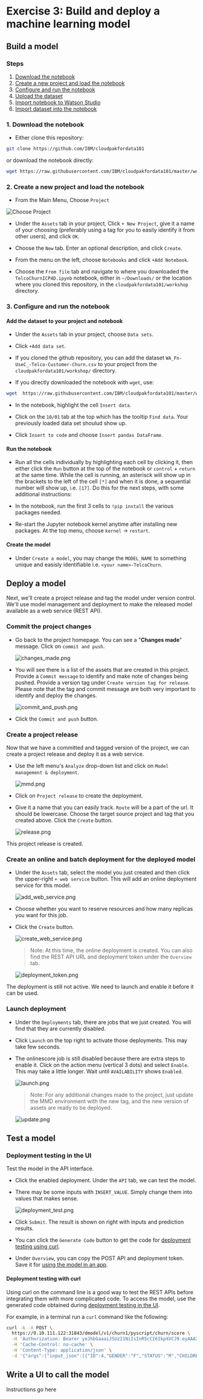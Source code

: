 # Exercise 3: Build and deploy a machine learning model

## Build a model

### Steps

1. [Download the notebook](#1-download-the-notebook)
1. [Create a new project and load the notebook](#2-create-a-new-project-and-load-the-notebook)
1. [Configure and run the notebook](#3-configure-and-run-the-notebook)
1. [Upload the dataset](#3-upload-the-dataset)
1. [Import notebook to Watson Studio](#4-import-notebook-to-watson-studio)
1. [Import dataset into the notebook](#5-import-dataset-into-the-notebook)

### 1. Download the notebook

*   Either clone this repository:

```bash
git clone https://github.com/IBM/cloudpakfordata101
```

or download the notebook directly:

```bash
wget https://raw.githubusercontent.com/IBM/cloudpakfordata101/master/workshop/TelcoChurnICP4D.ipynb
```

### 2. Create a new project and load the notebook

* From the Main Menu, Choose `Project`

![Choose Project](../../doc/source/images/MenuChooseProject.png)

* Under the `Assets` tab in your project, Click `+ New Project`, give it a name of your choosing (preferably using a tag for you to easily identify it from other users), and click `OK`.

* Choose the `New` tab. Enter an optional description, and click `Create`.

* From the menu on the left, choose `Notebooks` and click `+Add Notebook`.

* Choose the `From file` tab and navigate to where you downloaded the `TelcoChurnICP4D.ipynb` notebook, either in `~/Downloads/` or the location where you cloned this repository, in the `cloudpakfordata101/workshop` directory.

### 3. Configure and run the notebook

#### Add the dataset to your project and notebook

* Under the `Assets` tab in your project, choose `Data sets`.

* Click `+Add data set`.

* If you cloned the github repository, you can add the dataset `WA_Fn-UseC_-Telco-Customer-Churn.csv` to your project from the
`cloudpakfordata101/workshop/` directory.

* If you directly downloaded the notebook with `wget`, use:

```bash
wget  https://raw.githubusercontent.com/IBM/cloudpakfordata101/master/workshop/WA_Fn-UseC_-Telco-Customer-Churn.csv
```

* In the notebook, highlight the cell `Insert data`.

* Click on the `10/01` tab at the top which has the tooltip `Find data`. Your previously loaded data set shoulud show up.

* Click `Insert to code` and choose `Insert pandas DataFrame`.

#### Run the notebook

* Run all the cells individually by highlighting each cell by clicking it, then either click the `Run` button at the top of the notebook or `control` + `return` at the same time. While the cell is running, an asterisck will show up in the brackets to the left of the cell `[*]` and when it is done, a sequential number will show up, i.e. `[17]`. Do this for the next steps, with some additional instructions:

* In the notebook, run the first 3 cells to `!pip install` the various packages needed.

* Re-start the Jupyter notebook kernel anytime after installing new packages. At the top menu, choose `kernel` -> `restart`.

#### Create the model

* Under `Create a model`, you may change the `MODEL_NAME` to something unique and easisly identifiable i.e. `<your name>-TelcoChurn`.

## Deploy a model

Next, we'll create a project release and tag the model under version control. We'll use model management and deployment to make the released model available as a web service (REST API).

### Commit the project changes

* Go back to the project homepage. You can see a "**Changes made**" message. Click on `commit and push`.

   ![changes_made.png](../../doc/source/images/changes_made.png)

* You will see there is a list of the assets that are created in this project. Provide a `Commit message` to identify and make note of changes being pushed. Provide a version tag under `Create version tag for release`. Please note that the tag and commit message are both very important to identify and deploy the changes.

   ![commit_and_push.png](../../doc/source/images/commit_and_push.png)

* Click the `Commit and push` button.

### Create a project release                                                        

Now that we have a committed and tagged version of the project, we can create a project release and deploy it as a web service. 

* Use the left menu's `Analyze` drop-down list and click on `Model management & deployment`.

   ![mmd.png](../../doc/source/images/mmd.png)

* Click on `Project release` to create the deployment.
   
* Give it a name that you can easily track. `Route` will be a part of the url. It should be lowercase. Choose the target source project and tag that you created above. Click the `Create` button.
 
   ![release.png](../../doc/source/images/release.png)

This project release is created.

### Create an online and batch deployment for the deployed model                    

* Under the `Assets` tab, select the model you just created and then click the upper-right `+ web service` button. This will add an online deployment service for this model.

   ![add_web_service.png](../../doc/source/images/add_web_service.png)

* Choose whether you want to reserve resources and how many replicas you want for this job.

* Click the `Create` button.

   ![create_web_service.png](../../doc/source/images/create_web_service.png)

   > Note: At this time, the online deployment is created. You can also find the REST API URL and deployment token under the `Overview` tab.

   ![deployment_token.png](../../doc/source/images/deployment_token.png)

The deployment is still not active. We need to launch and enable it before it can be used.

### Launch deployment                                                               

* Under the `Deployments` tab, there are jobs that we just created. You will find that they are currently disabled.

* Click `Launch` on the top right to activate those deployments. This may take few seconds.

* The onlinescore job is still disabled because there are extra steps to enable it. Click on the action menu (vertical 3 dots) and select `Enable`. This may take a little longer. Wait until `AVAILABILITY` shows `Enabled`.

   ![launch.png](../../doc/source/images/launch.png)

   > Note: For any additional changes made to the project, just update the MMD environment with the new tag, and the new version of assets are ready to be deployed.

   ![update.png](../../doc/source/images/update.png)

## Test a model

### Deployment testing in the UI                                                    

Test the model in the API interface.

* Click the enabled deployment. Under the `API` tab, we can test the model.
* There may be some inputs with `INSERT_VALUE`. Simply change them into values that makes sense.

   ![deployment_test.png](../../doc/source/images/deployment_test.png)
* Click `Submit`. The result is shown on right with inputs and prediction results.
* You can click the `Generate Code` button to get the code for [deployment testing using curl](#deployment-testing-with-curl).
* Under `Overview`, you can copy the POST API and deployment token. Save it for [using the model in an app](#10-use-the-model-in-an-app).

#### Deployment testing with curl                                                    

Using curl on the command line is a good way to test the REST APIs before integrating them with more complicated code. To access the model, use the generated code obtained during [deployment testing in the UI](#deployment-testing-in-the-ui).

For example, in a terminal run a `curl` command like the following:

```bash
curl -k -X POST \
  https://9.10.111.122:31843/dmodel/v1/churn1/pyscript/churn/score \
  -H 'Authorization: Bearer yeJhbGaaaiJSUzI1NiIsInR5cCI6IkpXVCJ9.eyAAA2VybmFtZSI6InN0dXJkZXZhbnQiLCJwYWNrYWdlTmFtZSI6InJlbGVhc2UxIIIicGFja2FnZVJvdXRlIjoiY2h1cm4xIiwiaWF0IjoxNTQ5Njg0NTg0fQ.BBBBXw48b0MN-TslNNN8e8ZASEW1xWPSen8-1o696i54U4v75wJjiQmGMs-xMe44444yq62qE8zNvXEsHM8TnnAEfaFPvokEgWtKpduWSQo1SAKch-bQhfhMJUK2wetYsUpOw5Gffuamd_jkqqQlqi4asbL_DSGBbHhNx-nnnnnsnMKm7giBa8IgtFrf6JITVIwS2xbob2t1xE_ztG0p43KK1UrddPBpztqifQybH_zbdEPOoF6Xf-ZRBcDkRMHbhC-FFF7saWLkX3AYmCboLzatB0_ufLOy2S2TosSie_UPKOS0aLcXjJDMbgsGqy9C_AsK5n28HysmH2NeXzEN9A' \
  -H 'Cache-Control: no-cache' \
  -H 'Content-Type: application/json' \
  -d '{"args":{"input_json":[{"ID":4,"GENDER":"F","STATUS":"M","CHILDREN":2,"ESTINCOME":52004,"HOMEOWNER":"N","AGE":25,"TOTALDOLLARVALUETRADED":5030,"TOTALUNITSTRADED":23,"LARGESTSINGLETRANSACTION":1257,"SMALLESTSINGLETRANSACTION":125,"PERCENTCHANGECALCULATION":3,"DAYSSINCELASTLOGIN":2,"DAYSSINCELASTTRADE":19,"NETREALIZEDGAINS_YTD":0,"NETREALIZEDLOSSES_YTD":251}]}}'                                                         
```

## Write a UI to call the model

Instructions go here
